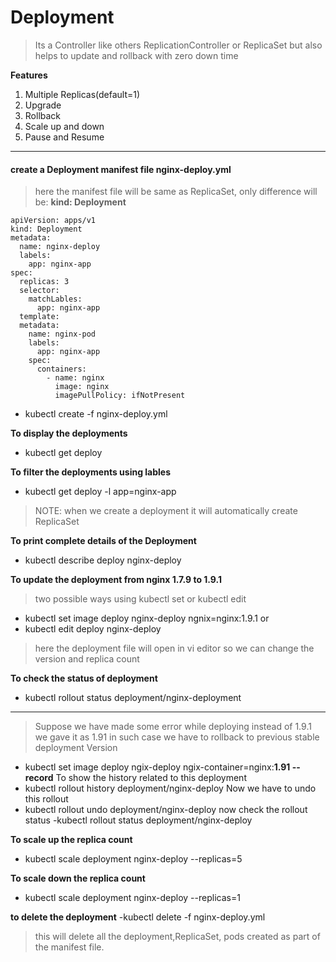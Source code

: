  # Deployment
>Its a Controller like others ReplicationController or ReplicaSet but also helps to update and rollback with zero down time

**Features**
1. Multiple Replicas(default=1)
2. Upgrade
3. Rollback
4. Scale up and down
5. Pause and Resume

---
#### create a Deployment manifest file nginx-deploy.yml
>here the manifest file will be same as ReplicaSet, only difference will be: **kind: Deployment**

```
apiVersion: apps/v1
kind: Deployment
metadata:
  name: nginx-deploy
  labels:
    app: nginx-app
spec:
  replicas: 3
  selector:
    matchLables:
      app: nginx-app
  template:  
  metadata:
    name: nginx-pod
    labels:
      app: nginx-app
    spec:
      containers:
        - name: nginx
          image: nginx
          imagePullPolicy: ifNotPresent
 ```

 - kubectl create -f nginx-deploy.yml


 **To display the deployments**
 - kubectl get deploy


 **To filter the deployments using lables**
 - kubectl get deploy -l app=nginx-app

>NOTE: when we create a deployment it will automatically create ReplicaSet

**To print complete details of the Deployment**
- kubectl describe deploy nginx-deploy

**To update the deployment from nginx 1.7.9 to 1.9.1**
>two possible ways using kubectl set or kubectl edit

- kubectl set image deploy nginx-deploy ngnix=nginx:1.9.1
or
- kubectl edit deploy nginx-deploy
>here the deployment file will open in vi editor so we can change the version and replica count                              


**To check the status of deployment**
- kubectl rollout status deployment/nginx-deployment
---

>Suppose we have  made some error while deploying instead of 1.9.1 we gave it as 1.91
in such case we have to rollback to previous stable deployment Version
- kubectl set image deploy ngix-deploy ngix-container=nginx:**1.91 --record**
To show the history related to this deployment
- kubectl rollout history deployment/nginx-deploy
Now we have to undo this rollout
- kubectl rollout undo deployment/nginx-deploy
now check the rollout status
-kubectl rollout status deployment/nginx-deploy


**To scale up the replica count**
- kubectl scale deployment nginx-deploy --replicas=5  


**To scale down the replica count**
- kubectl scale deployment nginx-deploy --replicas=1


**to delete the deployment**
-kubectl delete -f nginx-deploy.yml
>this will delete all the deployment,ReplicaSet, pods created as part of the manifest file.
